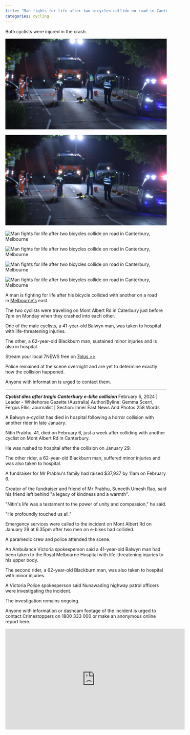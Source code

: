 ```yaml
---
title: "Man fights for life after two bicycles collide on road in Canterbury, Melbourne"
categories: cycling
---
```


Both cyclists were injured in the crash.

![Man fights for life after two bicycles collide on road in Canterbury, Melbourne](/assets/images/phototwobicyclecollision.jpeg)  

![Man fights for life after two bicycles collide on road in Canterbury, Melbourne](assets/images/phototwobicyclecollision.jpeg)  

![Man fights for life after two bicycles collide on road in Canterbury, Melbourne](/rockycape/rockycape3/assets/images/phototwobicyclecollision.jpeg)  

![Man fights for life after two bicycles collide on road in Canterbury, Melbourne](rockycape/rockycape3/assets/images/phototwobicyclecollision.jpeg)  

![Man fights for life after two bicycles collide on road in Canterbury, Melbourne](/rockycape3/assets/images/phototwobicyclecollision.jpeg)  

![Man fights for life after two bicycles collide on road in Canterbury, Melbourne](rockycape3/assets/images/phototwobicyclecollision.jpeg)  

A man is fighting for life after his bicycle collided with another on a road in [Melbourne's](https://7news.com.au/news/melbourne) east.

The two cyclists were travelling on Mont Albert Rd in Caterbury just before 7pm on Monday when they crashed into each other.

One of the male cyclists, a 41-year-old Balwyn man, was taken to hospital with life-threatening injuries.

The other, a 62-year-old Blackburn man, sustained minor injuries and is also in hospital.

Stream your local 7NEWS free on [7plus >>](https://7plus.com.au/news?utm_source=7NEWS&utm_medium=contextual-link&utm_campaign=news-articles)

Police remained at the scene overnight and are yet to determine exactly how the collision happened.

Anyone with information is urged to contact them.

-----------------------------------------------------------

***Cyclist dies after tragic Canterbury e-bike collision***
February 6, 2024 | Leader - Whitehorse Gazette (Australia)
Author/Byline: Gemma Scerri, Fergus Ellis; Journalist | Section: Inner East News And Photos
258 Words


A Balwyn e-cyclist has died in hospital following a horror collision with another rider in late January.

Nitin Prabhu, 41, died on February 6, just a week after colliding with another cyclist on Mont Albert Rd in Canterbury.

He was rushed to hospital after the collision on January 29.

The other rider, a 62-year-old Blackburn man, suffered minor injuries and was also taken to hospital.

A fundraiser for Mr Prabhu's family had raised $37,937 by 11am on February 6.

Creator of the fundraiser and friend of Mr Prabhu, Suneeth Umesh Rao, said his friend left behind "a legacy of kindness and a warmth".

"Nitin's life was a testament to the power of unity and compassion," he said.

"He profoundly touched us all."

Emergency services were called to the incident on Mont Albert Rd on January 29 at 6.35pm after two men on e-bikes had collided.

A paramedic crew and police attended the scene.

An Ambulance Victoria spokesperson said a 41-year-old Balwyn man had been taken to the Royal Melbourne Hospital with life-threatening injuries to his upper body.

The second rider, a 62-year-old Blackburn man, was also taken to hospital with minor injuries.

A Victoria Police spokesperson said Nunawading highway patrol officers were investigating the incident.

The investigation remains ongoing.

Anyone with information or dashcam footage of the incident is urged to contact Crimestoppers on 1800 333 000 or make an anonymous online report here.

<iframe width="560" height="315" src="https://www.youtube.com/embed/-4dapm9AnfU?si=Ma22T0XAE3mkRgCp" title="YouTube video player" frameborder="0" allow="accelerometer; autoplay; clipboard-write; encrypted-media; gyroscope; picture-in-picture; web-share" allowfullscreen></iframe>